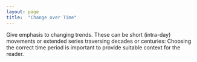 ```yaml
---
layout: page
title:  "Change over Time"
---
```

Give emphasis to changing trends. These can be short (intra-day) movements or extended series traversing decades or centuries: Choosing the correct time period is important to provide suitable context for the reader.